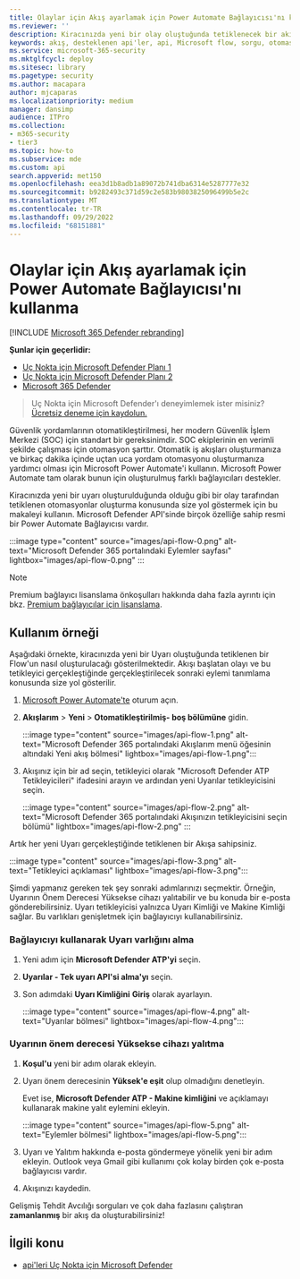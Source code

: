 ```yaml
---
title: Olaylar için Akış ayarlamak için Power Automate Bağlayıcısı'nı kullanma
ms.reviewer: ''
description: Kiracınızda yeni bir olay oluştuğunda tetiklenecek bir akış oluşturmak için Uç Nokta için Microsoft Defender Flow bağlayıcısını kullanın.
keywords: akış, desteklenen api'ler, api, Microsoft flow, sorgu, otomasyon, power automate
ms.service: microsoft-365-security
ms.mktglfcycl: deploy
ms.sitesec: library
ms.pagetype: security
ms.author: macapara
author: mjcaparas
ms.localizationpriority: medium
manager: dansimp
audience: ITPro
ms.collection:
- m365-security
- tier3
ms.topic: how-to
ms.subservice: mde
ms.custom: api
search.appverid: met150
ms.openlocfilehash: eea3d1b8adb1a89072b741dba6314e5287777e32
ms.sourcegitcommit: b9282493c371d59c2e583b9803825096499b5e2c
ms.translationtype: MT
ms.contentlocale: tr-TR
ms.lasthandoff: 09/29/2022
ms.locfileid: "68151881"
---
```

# <a name="how-to-use-power-automate-connector-to-set-up-a-flow-for-events"></a>Olaylar için Akış ayarlamak için Power Automate Bağlayıcısı'nı kullanma

[!INCLUDE [Microsoft 365 Defender rebranding](../../includes/microsoft-defender.md)]

**Şunlar için geçerlidir:**
- [Uç Nokta için Microsoft Defender Planı 1](https://go.microsoft.com/fwlink/p/?linkid=2154037)
- [Uç Nokta için Microsoft Defender Planı 2](https://go.microsoft.com/fwlink/p/?linkid=2154037)
- [Microsoft 365 Defender](https://go.microsoft.com/fwlink/?linkid=2118804)

> Uç Nokta için Microsoft Defender'ı deneyimlemek ister misiniz? [Ücretsiz deneme için kaydolun.](https://signup.microsoft.com/create-account/signup?products=7f379fee-c4f9-4278-b0a1-e4c8c2fcdf7e&ru=https://aka.ms/MDEp2OpenTrial?ocid=docs-wdatp-exposedapis-abovefoldlink)

Güvenlik yordamlarının otomatikleştirilmesi, her modern Güvenlik İşlem Merkezi (SOC) için standart bir gereksinimdir. SOC ekiplerinin en verimli şekilde çalışması için otomasyon şarttır. Otomatik iş akışları oluşturmanıza ve birkaç dakika içinde uçtan uca yordam otomasyonu oluşturmanıza yardımcı olması için Microsoft Power Automate'i kullanın. Microsoft Power Automate tam olarak bunun için oluşturulmuş farklı bağlayıcıları destekler.  

Kiracınızda yeni bir uyarı oluşturulduğunda olduğu gibi bir olay tarafından tetiklenen otomasyonlar oluşturma konusunda size yol göstermek için bu makaleyi kullanın. Microsoft Defender API'sinde birçok özelliğe sahip resmi bir Power Automate Bağlayıcısı vardır. 

:::image type="content" source="images/api-flow-0.png" alt-text="Microsoft Defender 365 portalındaki Eylemler sayfası" lightbox="images/api-flow-0.png" :::

> [!NOTE]
> Premium bağlayıcı lisanslama önkoşulları hakkında daha fazla ayrıntı için bkz. [Premium bağlayıcılar için lisanslama](/power-automate/triggers-introduction#licensing-for-premium-connectors).

## <a name="usage-example"></a>Kullanım örneği

Aşağıdaki örnekte, kiracınızda yeni bir Uyarı oluştuğunda tetiklenen bir Flow'un nasıl oluşturulacağı gösterilmektedir. Akışı başlatan olayı ve bu tetikleyici gerçekleştiğinde gerçekleştirilecek sonraki eylemi tanımlama konusunda size yol gösterilir.  

1. [Microsoft Power Automate'te](https://flow.microsoft.com) oturum açın.

2. **Akışlarım** \> **Yeni** \> **Otomatikleştirilmiş- boş bölümüne** gidin.

    :::image type="content" source="images/api-flow-1.png" alt-text="Microsoft Defender 365 portalındaki Akışlarım menü öğesinin altındaki Yeni akış bölmesi" lightbox="images/api-flow-1.png":::

3. Akışınız için bir ad seçin, tetikleyici olarak "Microsoft Defender ATP Tetikleyicileri" ifadesini arayın ve ardından yeni Uyarılar tetikleyicisini seçin.

    :::image type="content" source="images/api-flow-2.png" alt-text="Microsoft Defender 365 portalındaki Akışınızın tetikleyicisini seçin bölümü" lightbox="images/api-flow-2.png" :::

Artık her yeni Uyarı gerçekleştiğinde tetiklenen bir Akışa sahipsiniz.

:::image type="content" source="images/api-flow-3.png" alt-text="Tetikleyici açıklaması" lightbox="images/api-flow-3.png":::

Şimdi yapmanız gereken tek şey sonraki adımlarınızı seçmektir.
Örneğin, Uyarının Önem Derecesi Yüksekse cihazı yalıtabilir ve bu konuda bir e-posta gönderebilirsiniz.
Uyarı tetikleyicisi yalnızca Uyarı Kimliği ve Makine Kimliği sağlar. Bu varlıkları genişletmek için bağlayıcıyı kullanabilirsiniz.

### <a name="get-the-alert-entity-using-the-connector"></a>Bağlayıcıyı kullanarak Uyarı varlığını alma

1. Yeni adım için **Microsoft Defender ATP'yi** seçin.

2. **Uyarılar - Tek uyarı API'si alma'yı** seçin.

3. Son adımdaki **Uyarı Kimliğini** **Giriş** olarak ayarlayın.

    :::image type="content" source="images/api-flow-4.png" alt-text="Uyarılar bölmesi"  lightbox="images/api-flow-4.png":::

### <a name="isolate-the-device-if-the-alerts-severity-is-high"></a>Uyarının önem derecesi Yüksekse cihazı yalıtma

1. **Koşul'u** yeni bir adım olarak ekleyin.

2. Uyarı önem derecesinin **Yüksek'e eşit** olup olmadığını denetleyin.

   Evet ise, **Microsoft Defender ATP - Makine kimliğini** ve açıklamayı kullanarak makine yalıt eylemini ekleyin.

    :::image type="content" source="images/api-flow-5.png" alt-text="Eylemler bölmesi"  lightbox="images/api-flow-5.png":::

3. Uyarı ve Yalıtım hakkında e-posta göndermeye yönelik yeni bir adım ekleyin. Outlook veya Gmail gibi kullanımı çok kolay birden çok e-posta bağlayıcısı vardır.

4. Akışınızı kaydedin.

Gelişmiş Tehdit Avcılığı sorguları ve çok daha fazlasını çalıştıran **zamanlanmış** bir akış da oluşturabilirsiniz!

## <a name="related-topic"></a>İlgili konu
- [api'leri Uç Nokta için Microsoft Defender](apis-intro.md)
